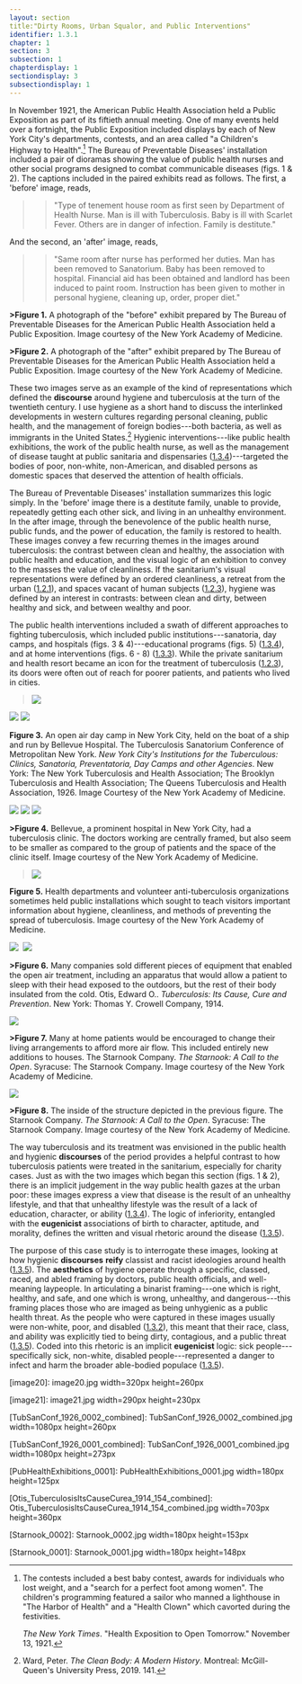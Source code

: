 ```yaml
---
layout: section
title:"Dirty Rooms, Urban Squalor, and Public Interventions"
identifier: 1.3.1
chapter: 1
section: 3
subsection: 1
chapterdisplay: 1
sectiondisplay: 3
subsectiondisplay: 1
---
```


In November 1921, the American Public Health Association held a Public Exposition as part of its fiftieth annual meeting. One of many events held over a fortnight, the Public Exposition included displays by each of New York City's departments, contests, and an area called "a Children's Highway to Health".[^fn1] The Bureau of Preventable Diseases' installation included a pair of dioramas showing the value of public health nurses and other social programs designed to combat communicable diseases (figs. 1 & 2). The captions included in the paired exhibits read as follows. The first, a 'before' image, reads,

> >"Type of tenement house room as first seen by Department of Health Nurse. Man is ill with Tuberculosis. Baby is ill with Scarlet Fever. Others are in danger of infection. Family is destitute."

And the second, an 'after' image, reads,

> >"Same room after nurse has performed her duties. Man has been removed to Sanatorium. Baby has been removed to hospital. Financial aid has been obtained and landlord has been induced to paint room. Instruction has been given to mother in personal hygiene, cleaning up, order, proper diet."

**>Figure 1.** A photograph of the "before" exhibit prepared by The Bureau of Preventable Diseases for the American Public Health Association held a Public Exposition. Image courtesy of the New York Academy of Medicine.

**>Figure 2.** A photograph of the "after" exhibit prepared by The Bureau of Preventable Diseases for the American Public Health Association held a Public Exposition. Image courtesy of the New York Academy of Medicine.

These two images serve as an example of the kind of representations which defined the <span data-tooltip aria-haspopup="true" class="has-tip" data-disable-hover="false" tabindex="1" title="Discourse refers to a scholarly conversation which occurs in a field of knowledge production. I use it in a Foucauldian sense, to convey the agreed upon modes and objects of discussion which are commonly discussed in a scholarly discipline"><b>discourse</b></span> around hygiene and tuberculosis at the turn of the twentieth century. I use hygiene as a short hand to discuss the interlinked developments in western cultures regarding personal cleaning, public health, and the management of foreign bodies---both bacteria, as well as immigrants in the United States.[^fn2] Hygienic interventions---like public health exhibitions, the work of the public health nurse, as well as the management of disease taught at public sanitaria and dispensaries ([1.3.4](https://tuberculosisspecimen.github.io/diss/dissertation/1_3_4.html))---targeted the bodies of poor, non-white, non-American, and disabled persons as domestic spaces that deserved the attention of health officials. 

The Bureau of Preventable Diseases' installation summarizes this logic simply. In the 'before' image there is a destitute family, unable to provide, repeatedly getting each other sick, and living in an unhealthy environment. In the after image, through the benevolence of the public health nurse, public funds, and the power of education, the family is restored to health. These images convey a few recurring themes in the images around tuberculosis: the contrast between clean and healthy, the association with public health and education, and the visual logic of an exhibition to convey to the masses the value of cleanliness. If the sanitarium's visual representations were defined by an ordered cleanliness, a retreat from the urban ([1.2.1](https://tuberculosisspecimen.github.io/diss/dissertation/1_2_1.html)), and spaces vacant of human subjects ([1.2.3](https://tuberculosisspecimen.github.io/diss/dissertation/1_2_3.html)), hygiene was defined by an interest in contrasts: between clean and dirty, between healthy and sick, and between wealthy and poor.

The public health interventions included a swath of different approaches to fighting tuberculosis, which included public institutions---sanatoria, day camps, and hospitals (figs. 3 & 4)---educational programs (figs. 5) ([1.3.4](https://tuberculosisspecimen.github.io/diss/dissertation/1_3_4.html)), and at home interventions (figs. 6 - 8) ([1.3.3](https://tuberculosisspecimen.github.io/diss/dissertation/1_3_3.html)). While the private sanitarium and health resort became an icon for the treatment of tuberculosis ([1.2.3](https://tuberculosisspecimen.github.io/diss/dissertation/1_2_3.html)), its doors were often out of reach for poorer patients, and patients who lived in cities. 

><img id="TubSanConf_1926_0002" class="opaque" src="{{ site.baseurl }}/assets/img/TubSanConf_1926_0002_full.jpg">

<img id="TubSanConf_1926_0002" class="transparent" src="{{ site.baseurl }}/assets/img/TubSanConf_1926_0002.jpg">

<img id="TubSanConf_1926_0002" class="partially-opaque" src="{{ site.baseurl }}/assets/img/TubSanConf_1926_0002_partial.jpg">

**Figure 3.** An open air day camp in New York City, held on the boat of a ship and run by Bellevue Hospital. The Tuberculosis Sanatorium Conference of Metropolitan New York. *New York City's Institutions for the Tuberculous: Clinics, Sanatoria, Preventatoria, Day Camps and other Agencies*. New York: The New York Tuberculosis and Health Association; The Brooklyn Tuberculosis and Health Association; The Queens Tuberculosis and Health Association, 1926. Image Courtesy of the New York Academy of Medicine.

<img id="TubSanConf_1926_0001" class="opaque" src="{{ site.baseurl }}/assets/img/TubSanConf_1926_0001_full.jpg">

<img id="TubSanConf_1926_0001" class="transparent" src="{{ site.baseurl }}/assets/img/TubSanConf_1926_0001.jpg">

<img id="TubSanConf_1926_0001" class="partially-opaque" src="{{ site.baseurl }}/assets/img/TubSanConf_1926_0001_partial.jpg">

**>Figure 4.** Bellevue, a prominent hospital in New York City, had a tuberculosis clinic. The doctors working are centrally framed, but also seem to be smaller as compared to the group of patients and the space of the clinic itself. Image courtesy of the New York Academy of Medicine.

><img id="PubHealthExhibitions_0001" src="{{ site.baseurl }}/assets/img/PubHealthExhibitions_0001.jpg">

**Figure 5.** Health departments and volunteer anti-tuberculosis organizations sometimes held public installations which sought to teach visitors important information about hygiene, cleanliness, and methods of preventing the spread of tuberculosis. Image courtesy of the New York Academy of Medicine.

<img id="Otis_TuberculosisItsCauseCurea_1914_154" class="opaque" src="{{ site.baseurl }}/assets/img/Otis_TuberculosisItsCauseCurea_1914_154_full.jpg">

<img id="Otis_TuberculosisItsCauseCurea_1914_154=-2Otis_TuberculosisItsCauseCurea_1914_154.jpg">

<img id="Otis_TuberculosisItsCauseCurea_1914_154" class="partially-opaque" src="{{ site.baseurl }}/assets/img/Otis_TuberculosisItsCauseCurea_1914_154_partial.jpg">

**>Figure 6.** Many companies sold different pieces of equipment that enabled the open air treatment, including an apparatus that would allow a patient to sleep with their head exposed to the outdoors, but the rest of their body insulated from the cold. Otis, Edward O.. *Tuberculosis: Its Cause, Cure and Prevention*. New York: Thomas Y. Crowell Company, 1914.

<img id="Starnook_0002" src="{{ site.baseurl }}/assets/img/Starnook_0002.jpg">

**>Figure 7.** Many at home patients would be encouraged to change their living arrangements to afford more air flow. This included entirely new additions to houses. The Starnook Company. *The Starnook: A Call to the Open*. Syracuse: The Starnook Company. Image courtesy of the New York Academy of Medicine.

<img id="Starnook_0001" src="{{ site.baseurl }}/assets/img/Starnook_0001.jpg">

**>Figure 8.** The inside of the structure depicted in the previous figure. The Starnook Company. *The Starnook: A Call to the Open*. Syracuse: The Starnook Company. Image courtesy of the New York Academy of Medicine.

The way tuberculosis and its treatment was envisioned in the public health and hygienic <span data-tooltip aria-haspopup="true" class="has-tip" data-disable-hover="false" tabindex="1" title="Discourse refers to a scholarly conversation which occurs in a field of knowledge production. I use it in a Foucauldian sense, to convey the agreed upon modes and objects of discussion which are commonly discussed in a scholarly discipline"><b>discourses</b></span> of the period provides a helpful contrast to how tuberculosis patients were treated in the sanitarium, especially for charity cases. Just as with the two images which began this section (figs. 1 & 2), there is an implicit judgement in the way public health gazes at the urban poor: these images express a view that disease is the result of an unhealthy lifestyle, and that that unhealthy lifestyle was the result of a lack of education, character, or ability ([1.3.4](https://tuberculosisspecimen.github.io/diss/dissertation/1_3_4.html)). The logic of inferiority, entangled with the <span data-tooltip aria-haspopup="true" class="has-tip" data-disable-hover="false" tabindex="1" title="Eugenics refers to a way of thinking that thinks that human society can bettered by selective reproduction. Deeply racist, eugenicists forwarded the procreation of white subjects while sterilizing, denying healthcare to, and outwardly killing populations thought to be of a danger to the social order."><b>eugenicist</b></span> associations of birth to character, aptitude, and morality, defines the written and visual rhetoric around the disease ([1.3.5](https://tuberculosisspecimen.github.io/diss/dissertation/1_3_5.html)).

The purpose of this case study is to interrogate these images, looking at how hygienic <span data-tooltip aria-haspopup="true" class="has-tip" data-disable-hover="false" tabindex="1" title="Discourse refers to a scholarly conversation which occurs in a field of knowledge production. I use it in a Foucauldian sense, to convey the agreed upon modes and objects of discussion which are commonly discussed in a scholarly discipline"><b>discourses</b></span> <span data-tooltip aria-haspopup="true" class="has-tip" data-disable-hover="false" tabindex="1" title="I use the term reify to refer to the ways that knowledge systems produce tangible, real world effects."><b>reify</b></span> classist and racist ideologies around health ([1.3.5](https://tuberculosisspecimen.github.io/diss/dissertation/1_3_5.html)). The <span data-tooltip aria-haspopup="true" class="has-tip" data-disable-hover="false" tabindex="1" title="Subject refers to a single human actor who has been made into a researchable object within a knowledge system."><b>aesthetics</b></span> of hygiene operate through a specific, classed, raced, and abled framing by doctors, public health officials, and well-meaning laypeople. In articulating a binarist framing---one which is right, healthy, and safe, and one which is wrong, unhealthy, and dangerous---this framing places those who are imaged as being unhygienic as a public health threat. As the people who were captured in these images usually were non-white, poor, and disabled ([1.3.2](https://tuberculosisspecimen.github.io/diss/dissertation/1_3_2.html)), this meant that their race, class, and ability was explicitly tied to being dirty, contagious, and a public threat ([1.3.5](https://tuberculosisspecimen.github.io/diss/dissertation/1_3_5.html)). Coded into this rhetoric is an implicit <span data-tooltip aria-haspopup="true" class="has-tip" data-disable-hover="false" tabindex="1" title="Eugenics refers to a way of thinking that thinks that human society can bettered by selective reproduction. Deeply racist, eugenicists forwarded the procreation of white subjects while sterilizing, denying healthcare to, and outwardly killing populations thought to be of a danger to the social order."><b>eugenicist</b></span> logic: sick people---specifically sick, non-white, disabled people---represented a danger to infect and harm the broader able-bodied populace ([1.3.5](https://tuberculosisspecimen.github.io/diss/dissertation/1_3_5.html)).

[image20]: image20.jpg width=320px height=260px

[image21]: image21.jpg width=290px height=230px

[TubSanConf_1926_0002_combined]: TubSanConf_1926_0002_combined.jpg width=1080px height=260px

[TubSanConf_1926_0001_combined]: TubSanConf_1926_0001_combined.jpg width=1080px height=273px

[PubHealthExhibitions_0001]: PubHealthExhibitions_0001.jpg width=180px height=125px

[Otis_TuberculosisItsCauseCurea_1914_154_combined]: Otis_TuberculosisItsCauseCurea_1914_154_combined.jpg width=703px height=360px

[Starnook_0002]: Starnook_0002.jpg width=180px height=153px

[Starnook_0001]: Starnook_0001.jpg width=180px height=148px

[^fn1]: The contests included a best baby contest, awards for individuals who lost weight, and a "search for a perfect foot among women". The children's programming featured a sailor who manned a lighthouse in "The Harbor of Health" and a "Health Clown" which cavorted during the festivities.
	
	*The New York Times*. "Health Exposition to Open Tomorrow." November 13, 1921.

[^fn2]: Ward, Peter. *The Clean Body: A Modern History*. Montreal: McGill-Queen's University Press, 2019. 141.